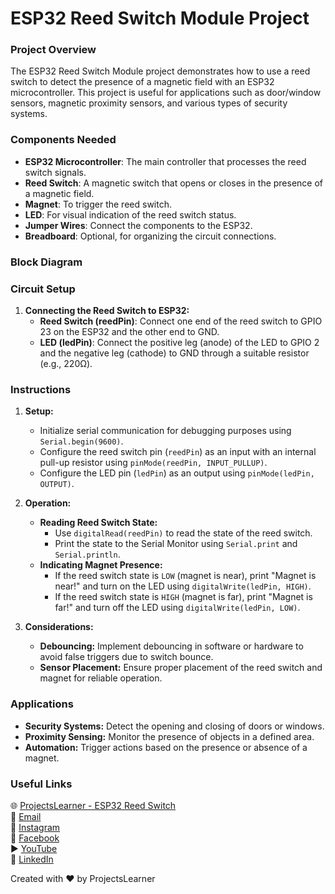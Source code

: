 # ESP32 Reed Switch Module Project

### Project Overview
The ESP32 Reed Switch Module project demonstrates how to use a reed switch to detect the presence of a magnetic field with an ESP32 microcontroller. This project is useful for applications such as door/window sensors, magnetic proximity sensors, and various types of security systems.

### Components Needed
- **ESP32 Microcontroller**: The main controller that processes the reed switch signals.
- **Reed Switch**: A magnetic switch that opens or closes in the presence of a magnetic field.
- **Magnet**: To trigger the reed switch.
- **LED**: For visual indication of the reed switch status.
- **Jumper Wires**: Connect the components to the ESP32.
- **Breadboard**: Optional, for organizing the circuit connections.

### Block Diagram

### Circuit Setup
1. **Connecting the Reed Switch to ESP32:**
   - **Reed Switch (reedPin)**: Connect one end of the reed switch to GPIO 23 on the ESP32 and the other end to GND.
   - **LED (ledPin)**: Connect the positive leg (anode) of the LED to GPIO 2 and the negative leg (cathode) to GND through a suitable resistor (e.g., 220Ω).

### Instructions
1. **Setup:**
   - Initialize serial communication for debugging purposes using `Serial.begin(9600)`.
   - Configure the reed switch pin (`reedPin`) as an input with an internal pull-up resistor using `pinMode(reedPin, INPUT_PULLUP)`.
   - Configure the LED pin (`ledPin`) as an output using `pinMode(ledPin, OUTPUT)`.

2. **Operation:**
   - **Reading Reed Switch State:**
     - Use `digitalRead(reedPin)` to read the state of the reed switch.
     - Print the state to the Serial Monitor using `Serial.print` and `Serial.println`.
   - **Indicating Magnet Presence:**
     - If the reed switch state is `LOW` (magnet is near), print "Magnet is near!" and turn on the LED using `digitalWrite(ledPin, HIGH)`.
     - If the reed switch state is `HIGH` (magnet is far), print "Magnet is far!" and turn off the LED using `digitalWrite(ledPin, LOW)`.

3. **Considerations:**
   - **Debouncing:** Implement debouncing in software or hardware to avoid false triggers due to switch bounce.
   - **Sensor Placement:** Ensure proper placement of the reed switch and magnet for reliable operation.

### Applications
- **Security Systems:** Detect the opening and closing of doors or windows.
- **Proximity Sensing:** Monitor the presence of objects in a defined area.
- **Automation:** Trigger actions based on the presence or absence of a magnet.

### Useful Links
🌐 [ProjectsLearner - ESP32 Reed Switch](https://projectslearner.com/learn/esp32-reed-switch)  
📧 [Email](mailto:projectslearner@gmail.com)  
📸 [Instagram](https://www.instagram.com/projectslearner/)  
📘 [Facebook](https://www.facebook.com/projectslearner)  
▶️ [YouTube](https://www.youtube.com/@ProjectsLearner)  
📘 [LinkedIn](https://www.linkedin.com/in/projectslearner)

Created with ❤️ by ProjectsLearner

